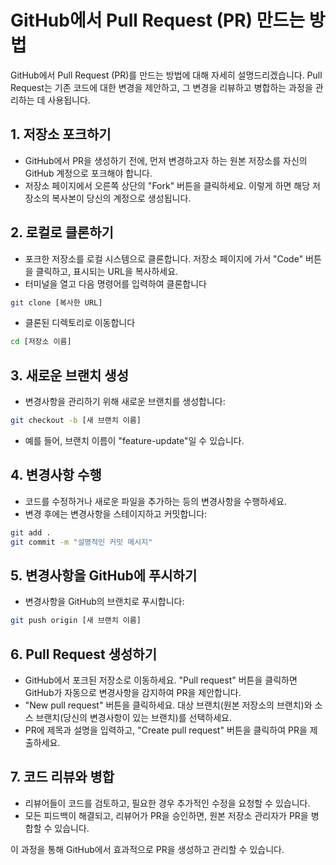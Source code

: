 # GitHub에서 Pull Request (PR) 만드는 방법

GitHub에서 Pull Request (PR)를 만드는 방법에 대해 자세히 설명드리겠습니다. Pull Request는 기존 코드에 대한 변경을 제안하고, 그 변경을 리뷰하고 병합하는 과정을 관리하는 데 사용됩니다.

## 1. 저장소 포크하기

- GitHub에서 PR을 생성하기 전에, 먼저 변경하고자 하는 원본 저장소를 자신의 GitHub 계정으로 포크해야 합니다.
- 저장소 페이지에서 오른쪽 상단의 "Fork" 버튼을 클릭하세요. 이렇게 하면 해당 저장소의 복사본이 당신의 계정으로 생성됩니다.

## 2. 로컬로 클론하기

- 포크한 저장소를 로컬 시스템으로 클론합니다. 저장소 페이지에 가서 "Code" 버튼을 클릭하고, 표시되는 URL을 복사하세요.
- 터미널을 열고 다음 명령어를 입력하여 클론합니다

```bash
git clone [복사한 URL]
```

- 클론된 디렉토리로 이동합니다

```bash
cd [저장소 이름]
```


## 3. 새로운 브랜치 생성

- 변경사항을 관리하기 위해 새로운 브랜치를 생성합니다:

```bash
git checkout -b [새 브랜치 이름]
```

- 예를 들어, 브랜치 이름이 "feature-update"일 수 있습니다.

## 4. 변경사항 수행

- 코드를 수정하거나 새로운 파일을 추가하는 등의 변경사항을 수행하세요.
- 변경 후에는 변경사항을 스테이지하고 커밋합니다:

```bash
git add .
git commit -m "설명적인 커밋 메시지"
```


## 5. 변경사항을 GitHub에 푸시하기

- 변경사항을 GitHub의 브랜치로 푸시합니다:

```bash
git push origin [새 브랜치 이름]
```


## 6. Pull Request 생성하기

- GitHub에서 포크된 저장소로 이동하세요. "Pull request" 버튼을 클릭하면 GitHub가 자동으로 변경사항을 감지하여 PR을 제안합니다.
- "New pull request" 버튼을 클릭하세요. 대상 브랜치(원본 저장소의 브랜치)와 소스 브랜치(당신의 변경사항이 있는 브랜치)를 선택하세요.
- PR에 제목과 설명을 입력하고, "Create pull request" 버튼을 클릭하여 PR을 제출하세요.

## 7. 코드 리뷰와 병합

- 리뷰어들이 코드를 검토하고, 필요한 경우 추가적인 수정을 요청할 수 있습니다.
- 모든 피드백이 해결되고, 리뷰어가 PR을 승인하면, 원본 저장소 관리자가 PR을 병합할 수 있습니다.

이 과정을 통해 GitHub에서 효과적으로 PR을 생성하고 관리할 수 있습니다.

